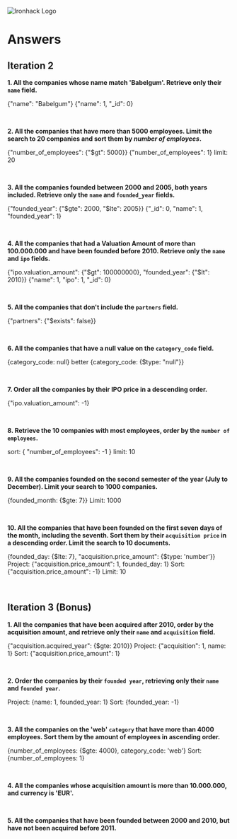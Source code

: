 ![Ironhack Logo](https://i.imgur.com/1QgrNNw.png)

# Answers

## Iteration 2

**1. All the companies whose name match 'Babelgum'. Retrieve only their `name` field.**

{"name": "Babelgum"}
{"name": 1, "_id": 0}

<br>

**2. All the companies that have more than 5000 employees. Limit the search to 20 companies and sort them by *number of employees*.**

{"number_of_employees": {"$gt": 5000}}
{"number_of_employees": 1}
limit: 20

<br>

**3. All the companies founded between 2000 and 2005, both years included. Retrieve only the `name` and `founded_year` fields.**

{"founded_year": {"$gte": 2000, "$lte": 2005}}
{"_id": 0, "name": 1, "founded_year": 1}

<br>

**4. All the companies that had a Valuation Amount of more than 100.000.000 and have been founded before 2010. Retrieve only the `name` and `ipo` fields.**

{"ipo.valuation_amount": {"$gt": 100000000}, "founded_year": {"$lt": 2010}}
{"name": 1, "ipo": 1, "_id": 0}

<br>

**5. All the companies that don't include the `partners` field.**

{"partners": {"$exists": false}}

<br>

**6. All the companies that have a null value on the `category_code` field.**

{category_code: null}
better {category_code: {$type: "null"}}

<br>

**7. Order all the companies by their IPO price in a descending order.**

{"ipo.valuation_amount": -1}

<br>

**8. Retrieve the 10 companies with most employees, order by the `number of employees`.**

sort: { "number_of_employees": -1 }
limit: 10

<br>

**9. All the companies founded on the second semester of the year (July to December). Limit your search to 1000 companies.**

{founded_month: {$gte: 7}}
Limit: 1000

<br>

**10. All the companies that have been founded on the first seven days of the month, including the seventh. Sort them by their `acquisition price` in a descending order. Limit the search to 10 documents.**

{founded_day: {$lte: 7}, "acquisition.price_amount": {$type: 'number'}}
Project: {"acquisition.price_amount": 1, founded_day: 1}
Sort: {"acquisition.price_amount": -1}
Limit: 10

<br>

## Iteration 3 (Bonus)

**1. All the companies that have been acquired after 2010, order by the acquisition amount, and retrieve only their `name` and `acquisition` field.**

{"acquisition.acquired_year": {$gte: 2010}}
Project: {"acquisition": 1, name: 1}
Sort: {"acquisition.price_amount": 1}

<br>

**2. Order the companies by their `founded year`, retrieving only their `name` and `founded year`.**

Project: {name: 1, founded_year: 1}
Sort: {founded_year: -1}

<br>

**3. All the companies on the 'web' `category` that have more than 4000 employees. Sort them by the amount of employees in ascending order.**

{number_of_employees: {$gte: 4000}, category_code: 'web'}
Sort: {number_of_employees: 1}

<br>

**4. All the companies whose acquisition amount is more than 10.000.000, and currency is 'EUR'.**

<!-- Your Query Goes Here -->

<br>

**5. All the companies that have been founded between 2000 and 2010, but have not been acquired before 2011.**

<!-- Your Query Goes Here -->

<br>
